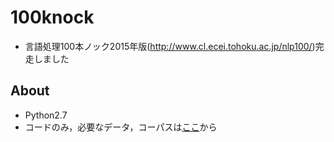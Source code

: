 # 100knock
- 言語処理100本ノック2015年版(<http://www.cl.ecei.tohoku.ac.jp/nlp100/>)完走しました

## About
- Python2.7
- コードのみ，必要なデータ，コーパスは[ここ](http://www.cl.ecei.tohoku.ac.jp/nlp100/data/)から
